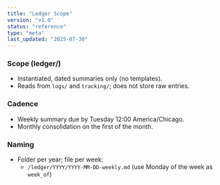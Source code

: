 ```yaml
---
title: "Ledger Scope"
version: "v1.0"
status: "reference"
type: "meta"
last_updated: "2025-07-30"
---
```

### Scope (ledger/)
- Instantiated, dated summaries only (no templates).
- Reads from `logs/` and `tracking/`; does not store raw entries.

### Cadence
- Weekly summary due by Tuesday 12:00 America/Chicago.
- Monthly consolidation on the first of the month.

### Naming
- Folder per year; file per week:
  - `/ledger/YYYY/YYYY-MM-DD-weekly.md`  (use Monday of the week as `week_of`)
